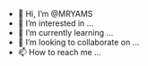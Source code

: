 - 👋 Hi, I’m @MRYAMS
- 👀 I’m interested in ...
- 🌱 I’m currently learning ...
- 💞️ I’m looking to collaborate on ...
- 📫 How to reach me ...

<!---
MRYAMS/MRYAMS is a ✨ special ✨ repository because its `README.md` (this file) appears on your GitHub profile.
You can click the Preview link to take a look at your changes.
--->
